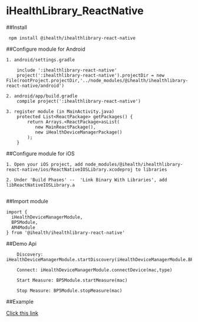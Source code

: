# iHealthLibrary_ReactNative

##Install  
```
 npm install @ihealth/ihealthlibrary-react-native  
```


##Configure module for Android
```
1. android/settings.gradle    

	include ':ihealthlibrary-react-native' 
	project(':ihealthlibrary-react-native').projectDir = new File(rootProject.projectDir,'../node_modules/@ihealth/ihealthlibrary-react-native/android')

2. android/app/build.gradle
	compile project(':ihealthlibrary-react-native')

3. register module (in MainActivity.java)    
	protected List<ReactPackage> getPackages() {  
		return Arrays.<ReactPackage>asList(
		   new MainReactPackage(),
		   new iHealthDeviceManagerPackage()       
	 	);  
	}   
```

##Configure module for iOS
```
1. Open your iOS project, add node_modules/@ihealth/ihealthlibrary-react-native/ios/ReactNativeIOSLibrary.xcodeproj to libraries

2. Under 'Build Phases' --  'Link Binary With Libraries', add libReactNativeIOSLibrary.a
 
```

	  
##Import module
```
import {
  iHealthDeviceManagerModule,
  BP5Module,
  AM4Module
} from '@ihealth/ihealthlibrary-react-native'
```


##Demo Api
```
	Discovery: iHealthDeviceManagerModule.startDiscovery(iHealthDeviceManagerModule.BP5)  
```
```
	Connect: iHealthDeviceManagerModule.connectDevice(mac,type)  
```
```
	Start Measure: BP5Module.startMeasure(mac)  
```
```
	Stop Measure: BP5Module.stopMeasure(mac)  
```
##Example
    
[Click this link](https://github.com/iHealthDeviceLabs/iHealthLibrary_ReactNative/tree/master/Example)


